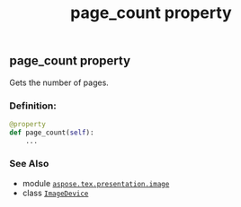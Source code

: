 ﻿---
title: page_count property
second_title: Aspose.TeX for Python via .NET API References
description: 
type: docs
weight: 210
url: /python-net/aspose.tex.presentation.image/imagedevice/page_count/
is_root: false
---

## page_count property


Gets the number of pages.
### Definition:
```python
@property
def page_count(self):
    ...
```

### See Also
* module [`aspose.tex.presentation.image`](../../)
* class [`ImageDevice`](/tex/python-net/aspose.tex.presentation.image/imagedevice)
